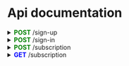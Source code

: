 # Api documentation
<details>
    <summary>
        <strong style="color:green;">POST</strong> /sign-up
    </summary>
send body request like this:

```json
    {
        "name":"joe",
        "email":"j@j.com",
        "password":"***"
    }
```
* it returns status <strong style="color:green;">201</strong> for success

* it returns status <strong style="color:purple;">409</strong> for email in use</li>

* it returns status <strong style="color:purple;">400</strong> for any other issue</li>

</details>

<details>
    <summary>
        <strong style="color:green;">POST</strong> /sign-in
    </summary>
send body request like this

```json
    {
        "email":"j@j.com",
        "password":"***"
    }
```
* it returns status <strong style="color:green;">201</strong> for success with an object array like this:
```json
{
  "token": "facf6e92-d828-4491-89d7-56796738be37",
  "user": {
    "id": 1,
    "name": "joe",
    "email": "j@j.com"
  }
}
```
* it returns status <strong style="color:purple;">401</strong> for wrong password/email</li>

* it returns status <strong style="color:purple;">400</strong> for any other error</li>
    
</details>

<details>
    <summary>
        <strong style="color:green;">POST</strong> /subscription
    </summary>
send body request like this:

```json
     {
        "userId":1,
        "planId":1,
        "name":"joe smith bros",
        "shipDateId":1,
        "productsId":[1,2],
        "ZIPCode":"1234567",
        "address":"your address",
        "state":"YS",
        "city":"your city"
    }
```
and the token in headers, to authorization like this:
```json
headers: {
			"Authorization": "Bearer b017157b-faef-442b-95cb-8f4c12a2d9e0",
		}
```
* it returns status <strong style="color:green;">201</strong> for success
* it returns status <strong style="color:purple;">400</strong> for missing, invalid token or bad request
* it returns status <strong style="color:purple;">404</strong> for no session token
* it returns status <strong style="color:purple;">422</strong> for empty token

</details>
<details>
    <summary>
        <strong style="color:blue;">GET</strong> /subscription
    </summary>
send the token in headers, to authorization like this:

```json
headers: {
			"Authorization": "Bearer b017157b-faef-442b-95cb-8f4c12a2d9e0",
		}
```
* it returns status <strong style="color:green;">200</strong> for success
* it returns status <strong style="color:purple;">400</strong> for missing or invalid token
* it returns status <strong style="color:purple;">404</strong> for no session token
* it returns status <strong style="color:purple;">422</strong> for empty token

</details>